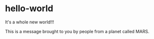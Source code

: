 # hello-world
It's a whole new world!!!

This is a message brought to you by people from a planet called MARS.
